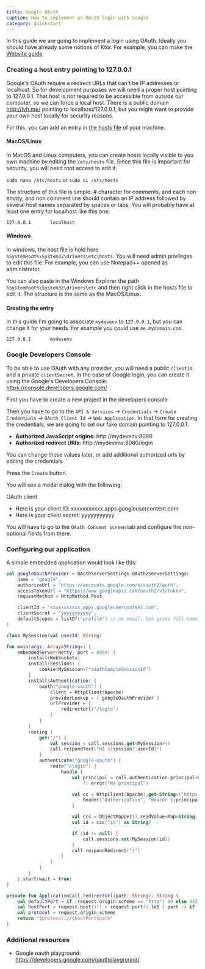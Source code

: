 ```yaml
---
title: Google OAuth
caption: How to implement an OAuth login with Google
category: quickstart
---
```


In this guide we are going to implement a login using OAuth. Ideally you should have already some notions of Ktor.
For example, you can make the [Website guide](/quickstart/guides/website.html)

### Creating a host entry pointing to 127.0.0.1

Google's OAuth require a redirect URLs that can't be IP addresses or localhost.
So for development purposes we will need a proper host pointing to 127.0.0.1.
That host is not required to be accessible from outside our computer, so we can force a local host.
There is a public domain <http://lvh.me/> pointing to localhost/127.0.0.1, but you might want to provide your
own host locally for security reasons.

For this, you can add an entry in [the hosts file](https://en.wikipedia.org/wiki/Hosts_(file)) of your machine.

#### MacOS/Linux

In MacOS and Linux computers, you can create hosts locally visible to you own machine by editing the `/etc/hosts` file.
Since this file is important for security, you will need root access to edit it.

```sudo nano /etc/hosts```
or
```sudo vi /etc/hosts```

The structure of this file is simple: # character for comments, and each non empty, and non comment line should contain an IP address followed by several host names separated by spaces or tabs.
You will probably have at least one entry for localhost like this one:
```
127.0.0.1       localhost
```

#### Windows

In windows, the host file is hold here `%SystemRoot%\System32\drivers\etc\hosts`. You will need admin privileges
to edit this file. For example, you can use Notepad++ opened as administrator.

You can also paste in the Windows Explorer the path `%SystemRoot%\System32\drivers\etc` and then right click
in the hosts file to edit it. The structure is the same as the MacOS/Linux.

#### Creating the entry

In this guide I'm going to associate `mydevenv` to `127.0.0.1`, but you can change it for your needs.
For example you could use `me.mydomain.com`.

```
127.0.0.1       mydevenv
```

### Google Developers Console

To be able to use OAuth with any provider, you will need a public `clientId`, and a private `clientSecret`.
In the case of Google login, you can create it using the Google's Developers Console:
<https://console.developers.google.com/>

First you have to create a new project in the developers console

Then you have to go to the `API & Services` → `Credentials` → `Create Credentials` → `OAuth Client Id` → `Web Application`.
In that form for creating the credentials, we are going to set our fake domain pointing to 127.0.0.1.

* **Authorized JavaScript origins:** http://mydevenv:8080
* **Authorized redirect URIs:** http://mydevenv:8080/login

You can change those values later, or add additional authorized urls by editing the credentials.

Press the `Create` button.

You will see a modal dialog with the following:

OAuth client
* Here is your client ID: xxxxxxxxxxx.apps.googleusercontent.com
* Here is your client secret: yyyyyyyyyyy

You will have to go to the `OAuth Consent screen` tab and configure the non-optional fields from there.

### Configuring our application

A simple embedded application would look like this:

```kotlin
val googleOauthProvider = OAuthServerSettings.OAuth2ServerSettings(
    name = "google",
    authorizeUrl = "https://accounts.google.com/o/oauth2/auth",
    accessTokenUrl = "https://www.googleapis.com/oauth2/v3/token",
    requestMethod = HttpMethod.Post,

    clientId = "xxxxxxxxxxx.apps.googleusercontent.com",
    clientSecret = "yyyyyyyyyyy",
    defaultScopes = listOf("profile") // no email, but gives full name, picture, and id
)

class MySession(val userId: String)

fun main(args: Array<String>) {
    embeddedServer(Netty, port = 8080) {
        install(WebSockets)
        install(Sessions) {
            cookie<MySession>("oauthSampleSessionId")
        }
        install(Authentication) {
            oauth("google-oauth") {
                client = HttpClient(Apache)
                providerLookup = { googleOauthProvider }
                urlProvider = {
                    redirectUrl("/login")
                }
            }
        }
        routing {
            get("/") {
                val session = call.sessions.get<MySession>()
                call.respondText("HI ${session?.userId}")
            }
            authenticate("google-oauth") {
                route("/login") {
                    handle {
                        val principal = call.authentication.principal<OAuthAccessTokenResponse.OAuth2>()
                            ?: error("No principal")

                        val cc = HttpClient(Apache).get<String>("https://www.googleapis.com/userinfo/v2/me") {
                            header("Authorization", "Bearer ${principal.accessToken}")
                        }

                        val ccs = ObjectMapper().readValue<Map<String, Any?>>(cc)
                        val id = ccs["id"] as String?

                        if (id != null) {
                            call.sessions.set(MySession(id))
                        }
                        call.respondRedirect("/")
                    }
                }
            }
        }
    }.start(wait = true)
}

private fun ApplicationCall.redirectUrl(path: String): String {
    val defaultPort = if (request.origin.scheme == "http") 80 else 443
    val hostPort = request.host()!! + request.port().let { port -> if (port == defaultPort) "" else ":$port" }
    val protocol = request.origin.scheme
    return "$protocol://$hostPort$path"
}
``` 

### Additional resources

* Google oauth playground: <https://developers.google.com/oauthplayground/>
